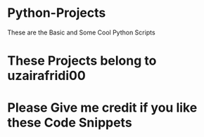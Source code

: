 # Python-Projects
These are the Basic and Some Cool Python Scripts
# These Projects belong to uzairafridi00
# Please Give me credit if you like these Code Snippets
